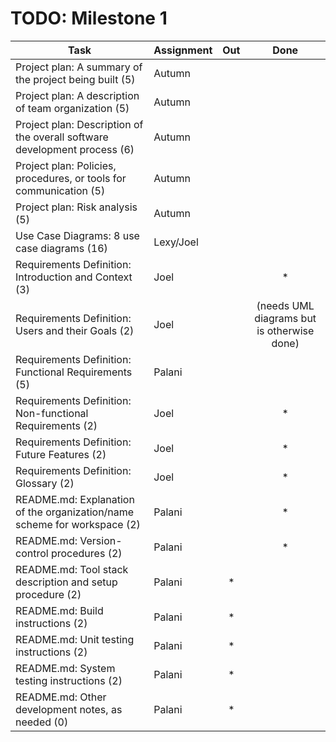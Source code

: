 # TODO: Milestone 1

| Task                                                                      | Assignment| Out | Done |
|---------------------------------------------------------------------------|-----------|:---:|:----:|
| Project plan: A summary of the project being built (5)                    | Autumn    |     |      |
| Project plan: A description of team organization (5)                      | Autumn    |     |      |
| Project plan: Description of the overall software development process (6) | Autumn    |     |      |
| Project plan: Policies, procedures, or tools for communication (5)        | Autumn    |     |      |
| Project plan: Risk analysis (5)                                           | Autumn    |     |      |
| Use Case Diagrams: 8 use case diagrams (16)                               | Lexy/Joel |     |      |
| Requirements Definition: Introduction and Context (3)                     | Joel      |     |  *   |
| Requirements Definition: Users and their Goals (2)                        | Joel      |     | (needs UML diagrams but is otherwise done)  |
| Requirements Definition: Functional Requirements (5)                      | Palani    |     |      |
| Requirements Definition: Non-functional Requirements (2)                  | Joel      |     |  *   |
| Requirements Definition: Future Features (2)                              | Joel      |     |  *   |
| Requirements Definition: Glossary (2)                                     | Joel      |     |  *   |
| README.md: Explanation of the organization/name scheme for workspace (2)  | Palani    |     | *    |
| README.md: Version-control procedures (2)                                 | Palani    |     | *    |
| README.md: Tool stack description and setup procedure (2)                 | Palani    | *   |      |
| README.md: Build instructions (2)                                         | Palani    | *   |      |
| README.md: Unit testing instructions (2)                                  | Palani    | *   |      |
| README.md: System testing instructions (2)                                | Palani    | *   |      |
| README.md: Other development notes, as needed (0)                         | Palani    | *   |      |